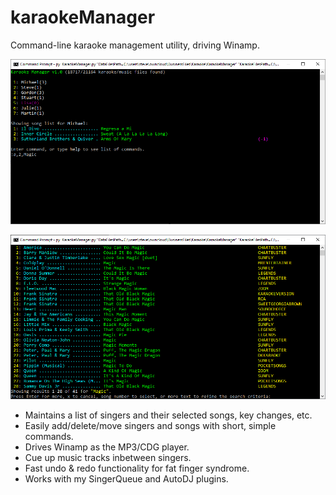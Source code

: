 # karaokeManager
Command-line karaoke management utility, driving Winamp.

![KaraokeManager1](/media/karaokeManagerScreenshot1.png?raw=true)

![KaraokeManager2](/media/karaokeManagerScreenshot2.png?raw=true)

* Maintains a list of singers and their selected songs, key changes, etc.
* Easily add/delete/move singers and songs with short, simple commands.
* Drives Winamp as the MP3/CDG player.
* Cue up music tracks inbetween singers.
* Fast undo & redo functionality for fat finger syndrome.
* Works with my SingerQueue and AutoDJ plugins.
